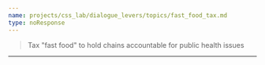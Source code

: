 ```yaml
---
name: projects/css_lab/dialogue_levers/topics/fast_food_tax.md
type: noResponse
---
```


> Tax "fast food" to hold chains accountable for public health issues

---
